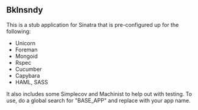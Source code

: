 Bklnsndy
---------
This is a stub application for Sinatra that is pre-configured up for the following:
* Unicorn
* Foreman
* Mongoid
* Rspec
* Cucumber
* Capybara
* HAML, SASS

It also includes some Simplecov and Machinist to help out with testing.  To use, do a global search for "BASE_APP" and replace with your app name.
